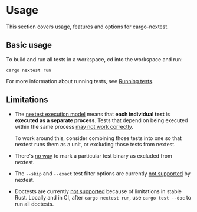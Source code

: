 # Usage

This section covers usage, features and options for cargo-nextest.

## Basic usage

To build and run all tests in a workspace, cd into the workspace and run:

```
cargo nextest run
```

For more information about running tests, see [Running tests](running.md).

## Limitations

* The [nextest execution model](how-it-works.md) means that **each individual test is executed as a separate process**. Tests that depend on being executed within the same process [may not work correctly](https://github.com/nextest-rs/nextest/issues/27).

    To work around this, consider combining those tests into one so that nextest runs them as a
    unit, or excluding those tests from nextest.
* There's [no way](https://github.com/nextest-rs/nextest/issues/28) to mark a particular test binary as excluded from nextest.
* The `--skip` and `--exact` test filter options are currently [not supported](https://github.com/nextest-rs/nextest/issues/29) by nextest.
* Doctests are currently [not supported](https://github.com/nextest-rs/nextest/issues/16) because of limitations in stable Rust. Locally and in CI, after `cargo nextest run`, use `cargo test --doc` to run all doctests.

